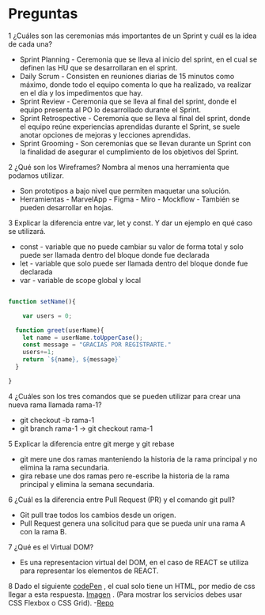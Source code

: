 # Preguntas

1 ¿Cuáles son las ceremonias más importantes de un Sprint y cuál es la idea de cada una?
- Sprint Planning - Ceremonia que se lleva al inicio del sprint, en el cual se definen las HU que se desarrollaran en el sprint. 
- Daily Scrum - Consisten en reuniones diarias de 15 minutos como máximo, donde todo el equipo comenta lo que ha realizado, va realizar en el día y los impedimentos que hay.
- Sprint Review - Ceremonia que se lleva al final del sprint, donde el equipo presenta al PO lo desarrollado durante el Sprint.
- Sprint Retrospective - Ceremonia que se lleva al final del sprint, donde el equipo reúne experiencias aprendidas durante el Sprint, se suele anotar opciones de mejoras y lecciones aprendidas.
- Sprint Grooming - Son ceremonias que se llevan durante un Sprint con la finalidad de asegurar el cumplimiento de los objetivos del Sprint.

2 ¿Qué son los Wireframes? Nombra al menos una herramienta que podamos utilizar.

- Son prototipos a bajo nivel que permiten maquetar una solución.
- Herramientas - MarvelApp - Figma - Miro - Mockflow - También se pueden desarrollar en hojas.

3 Explicar la diferencia entre var, let y const. Y dar un ejemplo en qué caso se utilizará.
- const - variable que no puede cambiar su valor de forma total y solo puede ser llamada dentro del bloque donde fue declarada
- let - variable que solo puede ser llamada dentro del bloque donde fue declarada
- var - variable de scope global y local
```js

function setName(){

	var users = 0;

  function greet(userName){
    let name = userName.toUpperCase();
    const message = "GRACIAS POR REGISTRARTE."
    users+=1;
    return `${name}, ${message}`
  }

}
```

4 ¿Cuáles son los tres comandos que se pueden utilizar para crear una nueva rama llamada rama-1?
- git checkout -b rama-1
- git branch rama-1 -> git checkout rama-1

5 Explicar la diferencia entre git merge y git rebase

- git mere une dos ramas manteniendo la historia de la rama principal y no elimina la rama secundaria.
- gira rebase une dos ramas pero re-escribe la historia de la rama principal y elimina la semana secundaria.

6 ¿Cuál es la diferencia entre Pull Request (PR) y el comando git pull?
- Git pull trae todos los cambios desde un origen.
- Pull Request genera una solicitud para que se pueda unir una rama A con la rama B.

7 ¿Qué es el Virtual DOM?
- Es una representacion virtual del DOM, en el caso de REACT se utiliza para representar los elementos de REACT.

8 Dado el siguiente  [codePen](https://codepen.io/cristian-makeitreal/pen/NWadqqa?editors=1100) , el cual solo tiene un HTML, por medio de css llegar a esta respuesta.  [Imagen](https://github.com/makeitrealcamp/assesment-1-programa-top/blob/main/assets/services-section.gif) . (Para mostrar los servicios debes usar CSS Flexbox o CSS Grid).
-[Repo](https://codesandbox.io/s/quirky-sea-s6ijf?file=/styles.css:150-167)